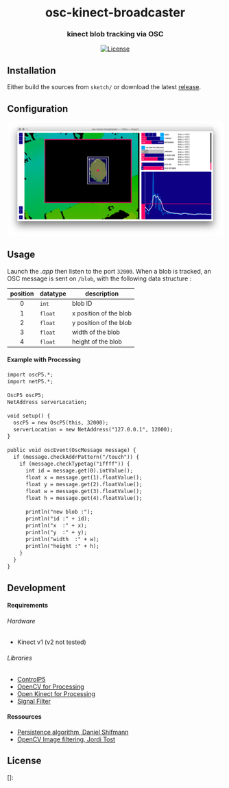 <h1 align="center">osc-kinect-broadcaster</h1>
<h3 align="center">kinect blob tracking</a> via OSC</h3>
<div align="center">
  <!-- License -->
  <a href="https://raw.githubusercontent.com/arnaudjuracek/xy/master/LICENSE">
    <img src="https://img.shields.io/badge/license-MIT-blue.svg?style=flat-square" alt="License" />
  </a>
</div>

## Installation

Either build the sources from `sketch/` or download the latest [release](https://github.com/chevalvert/osc-kinect-broadcaster/releases).

## Configuration
![preview.png](preview.png)

## Usage

Launch the _.app_ then listen to the port `32000`. 
When a blob is tracked, an OSC message is sent on `/blob`, with the following data structure :

|position|datatype|description|
|:-:|---|---|
|0|`int`|blob ID
|1|`float`|x position of the blob
|2|`float`|y position of the blob
|3|`float`|width of the blob
|4|`float`|height of the blob

#### Example with Processing
```processing
import oscP5.*;
import netP5.*;

OscP5 oscP5;
NetAddress serverLocation;

void setup() {
  oscP5 = new OscP5(this, 32000);
  serverLocation = new NetAddress("127.0.0.1", 12000);
}

public void oscEvent(OscMessage message) {
  if (message.checkAddrPattern("/touch")) {
    if (message.checkTypetag("iffff")) {
      int id = message.get(0).intValue();
      float x = message.get(1).floatValue();
      float y = message.get(2).floatValue();
      float w = message.get(3).floatValue();
      float h = message.get(4).floatValue();

      println("new blob :");
      println("id :" + id);
      println("x  :" + x);
      println("y  :" + y);
      println("width  :" + w);
      println("height :" + h);
    }
  }
}
```

## Development
#### Requirements
###### Hardware
- Kinect v1 (v2 not tested)

###### Libraries
- [ControlP5](http://www.sojamo.de/libraries/controlP5/)
- [OpenCV for Processing](https://github.com/atduskgreg/opencv-processing)
- [Open Kinect for Processing](https://github.com/shiffman/OpenKinect-for-Processing)
- [Signal Filter](https://github.com/SableRaf/signalfilter)

#### Ressources

- [Persistence algorithm, Daniel Shifmann](http://shiffman.net/2011/04/26/opencv-matching-faces-over-time/)
- [OpenCV Image filtering, Jordi Tost](https://github.com/jorditost/ImageFiltering/tree/master/ImageFilteringWithBlobPersistence)

## License


[]: 
